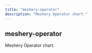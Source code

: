 ```yaml
---
title: "meshery-operator"
description: "Meshery Operator chart."
---
```


## meshery-operator

Meshery Operator chart.
